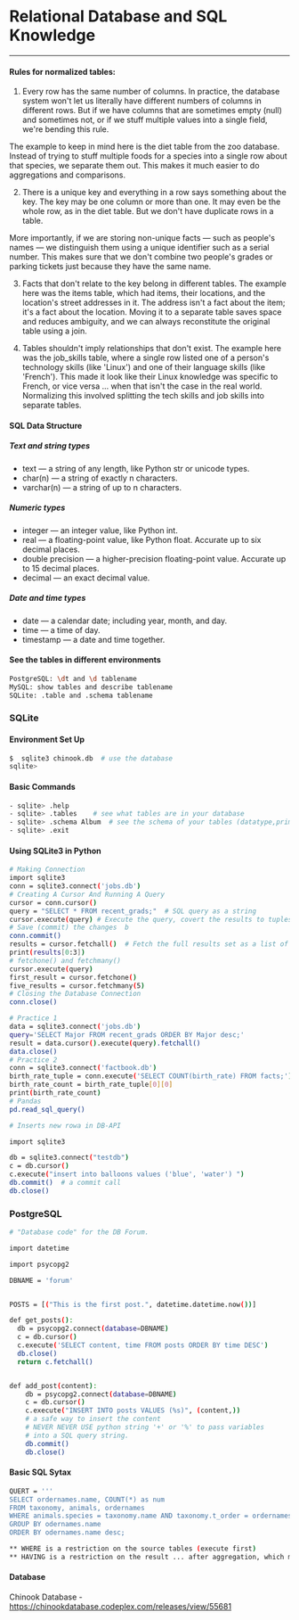 # Relational Database and SQL Knowledge
-----

#### Rules for normalized tables:
1. Every row has the same number of columns.
In practice, the database system won't let us literally have different numbers of columns in different rows. But if we have columns that are sometimes empty (null) and sometimes not, or if we stuff multiple values into a single field, we're bending this rule.

The example to keep in mind here is the diet table from the zoo database. Instead of trying to stuff multiple foods for a species into a single row about that species, we separate them out. This makes it much easier to do aggregations and comparisons.

2. There is a unique key and everything in a row says something about the key.
The key may be one column or more than one. It may even be the whole row, as in the diet table. But we don't have duplicate rows in a table.

More importantly, if we are storing non-unique facts — such as people's names — we distinguish them using a unique identifier such as a serial number. This makes sure that we don't combine two people's grades or parking tickets just because they have the same name.

3. Facts that don't relate to the key belong in different tables.
The example here was the items table, which had items, their locations, and the location's street addresses in it. The address isn't a fact about the item; it's a fact about the location. Moving it to a separate table saves space and reduces ambiguity, and we can always reconstitute the original table using a join.

4. Tables shouldn't imply relationships that don't exist.
The example here was the job_skills table, where a single row listed one of a person's technology skills (like 'Linux') and one of their language skills (like 'French'). This made it look like their Linux knowledge was specific to French, or vice versa ... when that isn't the case in the real world. Normalizing this involved splitting the tech skills and job skills into separate tables.


#### SQL Data Structure
##### Text and string types
- text — a string of any length, like Python str or unicode types.
- char(n) — a string of exactly n characters.
- varchar(n) — a string of up to n characters.
##### Numeric types
- integer — an integer value, like Python int.
- real — a floating-point value, like Python float. Accurate up to six decimal places.
- double precision — a higher-precision floating-point value. Accurate up to 15 decimal places.
- decimal — an exact decimal value.
##### Date and time types
- date — a calendar date; including year, month, and day.
- time — a time of day.
- timestamp — a date and time together.

#### See the tables in different environments
```sh
PostgreSQL: \dt and \d tablename
MySQL: show tables and describe tablename
SQLite: .table and .schema tablename
```
### SQLite 
#### Environment Set Up
```sh
$  sqlite3 chinook.db  # use the database
sqlite>
```
#### Basic Commands
```sh
- sqlite> .help
- sqlite> .tables    # see what tables are in your database
- sqlite> .schema Album  # see the schema of your tables (datatype,primary key, foreign key
- sqlite> .exit
```
#### Using SQLite3 in Python
```sh
# Making Connection
import sqlite3
conn = sqlite3.connect('jobs.db')
# Creating A Cursor And Running A Query
cursor = conn.cursor()  
query = "SELECT * FROM recent_grads;"  # SQL query as a string
cursor.execute(query) # Execute the query, covert the results to tuples and store as a local varaible
# Save (commit) the changes  b
conn.commit()
results = cursor.fetchall()  # Fetch the full results set as a list of tuples
print(results[0:3])
# fetchone() and fetchmany()
cursor.execute(query)
first_result = cursor.fetchone()
five_results = cursor.fetchmany(5)  
# Closing the Database Connection
conn.close()   

# Practice 1
data = sqlite3.connect('jobs.db')
query='SELECT Major FROM recent_grads ORDER BY Major desc;'
result = data.cursor().execute(query).fetchall()
data.close()
# Practice 2
conn = sqlite3.connect('factbook.db')
birth_rate_tuple = conn.execute('SELECT COUNT(birth_rate) FROM facts;').fetchall()
birth_rate_count = birth_rate_tuple[0][0]
print(birth_rate_count)
# Pandas
pd.read_sql_query()

# Inserts new rowa in DB-API

import sqlite3

db = sqlite3.connect("testdb")
c = db.cursor()
c.execute("insert into balloons values ('blue', 'water') ")
db.commit()  # a commit call
db.close()

```

### PostgreSQL
```sh
# "Database code" for the DB Forum.

import datetime

import psycopg2

DBNAME = 'forum'


POSTS = [("This is the first post.", datetime.datetime.now())]

def get_posts():
  db = psycopg2.connect(database=DBNAME)
  c = db.cursor()
  c.execute('SELECT content, time FROM posts ORDER BY time DESC')
  db.close()
  return c.fetchall()


def add_post(content):
	db = psycopg2.connect(database=DBNAME)
	c = db.cursor()
	c.execute("INSERT INTO posts VALUES (%s)", (content,))
	# a safe way to insert the content
	# NEVER NEVER USE python string '+' or '%' to pass variables 
	# into a SQL query string. 
	db.commit()
	db.close() 

```


#### Basic SQL Sytax
```sh
QUERT = '''
SELECT ordernames.name, COUNT(*) as num
FROM taxonomy, animals, ordernames
WHERE animals.species = taxonomy.name AND taxonomy.t_order = ordernames.t_order
GROUP BY odernames.name
ORDER BY odernames.name desc;
```

```sh
** WHERE is a restriction on the source tables (execute first)
** HAVING is a restriction on the result ... after aggregation, which means. filter on a column generated by a query.
```
#### Database 
Chinook Database - https://chinookdatabase.codeplex.com/releases/view/55681

